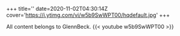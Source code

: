 +++
title=''
date=2020-11-02T04:30:14Z
cover='https://i.ytimg.com/vi/w5b9SwWPT00/hqdefault.jpg'
+++

All content belongs to GlennBeck.
{{< youtube w5b9SwWPT00 >}}

